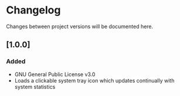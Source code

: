 # Changelog

Changes between project versions will be documented here.


## [1.0.0]
### Added
- GNU General Public License v3.0
- Loads a clickable system tray icon which updates continually with system statistics
